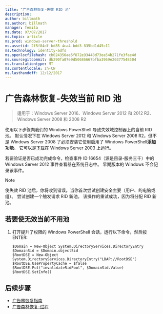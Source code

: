 ```yaml
---
title: "广告森林恢复-失效 RID 池"
description: 
author: billmath
ms.author: billmath
manager: femila
ms.date: 07/07/2017
ms.topic: article
ms.prod: windows-server-threshold
ms.assetid: 2f5f84df-bd85-4ca4-bdd3-835bd1d45c11
ms.technology: identity-adfs
ms.openlocfilehash: cb024356ae5f872e93448d73ea54b271fe3fae4d
ms.sourcegitcommit: db290fa07e9d50686667bfba3969e20377548504
ms.translationtype: MT
ms.contentlocale: zh-CN
ms.lasthandoff: 12/12/2017
---
```

# <a name="ad-forest-recovery---invalidating-the-current-rid-pool"></a>广告森林恢复-失效当前 RID 池  

>适用于：Windows Server 2016、Windows Server 2012 和 2012 R2、Windows Server 2008 和 2008 R2

 使用以下步骤向我们的 Windows PowerShell 导致失效域控制器上的当前 RID 池。 默认情况下在 Windows Server 2012 和 Windows Server 2008 R2，但不是 Windows Server 2008 了必须安装它使用启用了 Windows PowerShell**添加功能**。 它可以是[下载](https://www.microsoft.com/download/details.aspx?id=20020)在 Windows Server 2003 上运行。  
  
 若要验证是否已成功完成命令，检查事件 ID 16654（源是目录-服务三千）中的 Windows Server 2012 事件查看器在系统日志中。 早期版本的 Windows 不会记录该事件。  
  
> [!NOTE]
>  使失效 RID 池后，你将收到错误，当你首次尝试创建安全主要（用户、的电脑或组）。 尝试创建一个触发请求 RID 新池。 该操作的重试成功，因为将分配 RID 新池。  
  
## <a name="to-invalidate-the-current-rid-pool"></a>若要使无效当前不用池  
  
1.  打开提升了权限的 Windows PowerShell 会话，运行以下命令，然后按 ENTER:  
  
    ```  
    $Domain = New-Object System.DirectoryServices.DirectoryEntry  
    $DomainSid = $Domain.objectSid  
    $RootDSE = New-Object System.DirectoryServices.DirectoryEntry("LDAP://RootDSE")  
    $RootDSE.UsePropertyCache = $false  
    $RootDSE.Put("invalidateRidPool", $DomainSid.Value)  
    $RootDSE.SetInfo()  
    ```  
  
## <a name="next-steps"></a>后续步骤

- [广告林恢复指南](AD-Forest-Recovery-Guide.md)
- [广告森林恢复-过程](AD-Forest-Recovery-Procedures.md)
